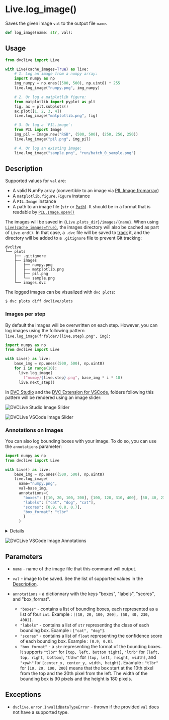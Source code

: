 # Live.log_image()

Saves the given image `val` to the output file `name`.

```py
def log_image(name: str, val):
```

## Usage

```py
from dvclive import Live

with Live(cache_images=True) as live:
    # 1. Log an image from a numpy array:
    import numpy as np
    img_numpy = np.ones((500, 500), np.uint8) * 255
    live.log_image("numpy.png", img_numpy)

    # 2. Or log a matplotlib figure:
    from matplotlib import pyplot as plt
    fig, ax = plt.subplots()
    ax.plot([1, 2, 3, 4])
    live.log_image("matplotlib.png", fig)

    # 3. Or log a `PIL.image`:
    from PIL import Image
    img_pil = Image.new("RGB", (500, 500), (250, 250, 250))
    live.log_image("pil.png", img_pil)

    # 4. Or log an existing image:
    live.log_image("sample.png", "run/batch_0_sample.png")
```

## Description

Supported values for `val` are:

- A valid NumPy array (convertible to an image via
  [PIL.Image.fromarray](https://pillow.readthedocs.io/en/stable/reference/Image.html#PIL.Image.fromarray))
- A `matplotlib.figure.Figure` instance
- A `PIL.Image` instance
- A path to an image file (`str` or
  [`Path`](https://docs.python.org/3/library/pathlib.html#pathlib.Path)). It
  should be in a format that is readable by
  [`PIL.Image.open()`](https://pillow.readthedocs.io/en/stable/reference/Image.html#PIL.Image.open)

The images will be saved in `{Live.plots_dir}/images/{name}`. When using
[`Live(cache_images=True)`](/doc/dvclive/live#parameters), the images directory
will also be <abbr>cached</abbr> as part of `Live.end()`. In that case, a `.dvc`
file will be saved to
[track](/doc/dvclive/how-it-works#track-large-artifacts-with-dvc) it, and the
directory will be added to a `.gitignore` file to prevent Git tracking:

```
dvclive
└── plots
    ├── .gitignore
    ├── images
    │   ├── numpy.png
    │   ├── matplotlib.png
    │   ├── pil.png
    │   └── sample.png
    └── images.dvc
```

<admon type="tip">

The logged images can be visualized with `dvc plots`:

```cli
$ dvc plots diff dvclive/plots
```

</admon>

### Images per step

By default the images will be overwritten on each step. However, you can log
images using the following pattern
`live.log_image(f"folder/{live.step}.png", img)`:

```py
import numpy as np
from dvclive import Live

with Live() as live:
    base_img = np.ones((500, 500), np.uint8)
    for i in range(10):
      live.log_image(
        f"numpy/{live.step}.png", base_img * i * 10)
      live.next_step()
```

In [DVC Studio] and the [DVC Extension for VSCode], folders following this
pattern will be rendered using an image slider:

<toggle>
<tab title="DVC Studio">

![DVCLive Studio Image Slider](/img/dvclive-studio-image-slider.gif)

</tab>
<tab title="VSCode Extension">

![DVCLive VSCode Image Slider](/img/dvclive-vscode-image-slider.gif)

</tab>

</toggle>

### Annotations on images

You can also log bounding boxes with your image. To do so, you can use the
`annotations` parameter:

```py
import numpy as np
from dvclive import Live

with Live() as live:
    base_img = np.ones((500, 500), np.uint8)
    live.log_image(
      name="numpy.png",
      val=base_img,
      annotations={
        "boxes": [[10, 20, 100, 200], [100, 120, 310, 400], [50, 40, 230, 400]],
        "labels": ["cat", "dog", "cat"],
        "scores": [0.9, 0.8, 0.7],
        "box_format": "tlbr"
        }
      )
```

<details id="what-is-log-image-doing-under-the-hood">

#### What is `log_image` doing under the hood?

`log_image()` will store the annotations in a JSON file with the same path and
name as the image `{Live.plots_dir}/images/{name}.json`. For the given example
the JSON file will contain the following structure:

```json
{
  "annotations": {
    "cat": [
      {
        "box": { "top": 10, "left": 20, "bottom": 100, "right": 200 },
        "score": 0.9
      },
      {
        "box": { "top": 50, "left": 40, "bottom": 230, "right": 400 },
        "score": 0.7
      }
    ],
    "dog": [
      {
        "box": { "top": 100, "left": 120, "bottom": 310, "right": 400 },
        "score": 0.8
      }
    ]
  }
}
```

If you don't want to use `log_image` to store the annotations, but you want to
see the annotations on [DVC Studio] or on the [DVC Extension for VSCode], you
can save the JSON yourself, but it needs to respect this structure.

</details>

<toggle>
<tab title="VSCode Extension">

![DVCLive VSCode Image Annotations](/img/dvclive-vscode-annotations.gif)

</tab>

</toggle>

## Parameters

- `name` - name of the image file that this command will output.

- `val` - image to be saved. See the list of supported values in the
  [Description](#description).

- `annotations` - a dictionnary with the keys "boxes", "labels", "scores", and
  "box_format".
  - `"boxes"` - contains a list of bounding boxes, each represented as a list of
    four `int`. Example : `[[10, 20, 100, 200], [50, 40, 230, 400]]`.
  - `"labels"` - contains a list of `str` representing the class of each
    bounding box. Example : `["cat", "dog"]`.
  - `"scores"` - contains a list of `float` representing the confidence score of
    each bounding box. Example : `[0.9, 0.8]`.
  - `"box_format"` - a `str` representing the format of the bounding boxes. It
    supports `"tlbr"` for `[top, left, bottom tight]`, `"ltrb"` for
    `[left, top, right, bottom]`, `"tlhw"` for `[top, left, height, width]`, and
    `"xywh"` for `[center_x, center_y, width, height]`. Example : `"tlbr"` for
    `[10, 20, 100, 200]` means that the box start at the 10th pixel from the top
    and the 20th pixel from the left. The width of the bounding box is 90 pixels
    and the height is 180 pixels.

## Exceptions

- `dvclive.error.InvalidDataTypeError` - thrown if the provided `val` does not
  have a supported type.

[DVC Studio]: https://studio.iterative.ai/
[DVC Extension for VSCode]:
  https://marketplace.visualstudio.com/items?itemName=Iterative.dvc
